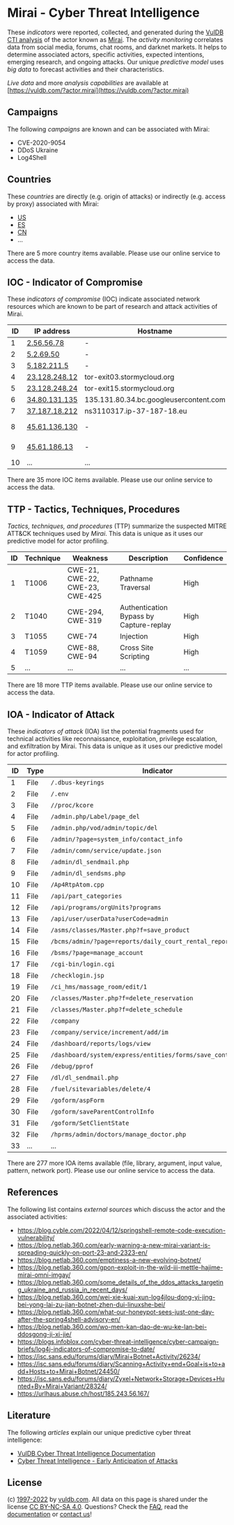 # Mirai - Cyber Threat Intelligence

These _indicators_ were reported, collected, and generated during the [VulDB CTI analysis](https://vuldb.com/?kb.cti) of the actor known as [Mirai](https://vuldb.com/?actor.mirai). The _activity monitoring_ correlates data from social media, forums, chat rooms, and darknet markets. It helps to determine associated actors, specific activities, expected intentions, emerging research, and ongoing attacks. Our unique _predictive model_ uses _big data_ to forecast activities and their characteristics.

_Live data_ and more _analysis capabilities_ are available at [https://vuldb.com/?actor.mirai](https://vuldb.com/?actor.mirai)

## Campaigns

The following _campaigns_ are known and can be associated with Mirai:

* CVE-2020-9054
* DDoS Ukraine
* Log4Shell

## Countries

These _countries_ are directly (e.g. origin of attacks) or indirectly (e.g. access by proxy) associated with Mirai:

* [US](https://vuldb.com/?country.us)
* [ES](https://vuldb.com/?country.es)
* [CN](https://vuldb.com/?country.cn)
* ...

There are 5 more country items available. Please use our online service to access the data.

## IOC - Indicator of Compromise

These _indicators of compromise_ (IOC) indicate associated network resources which are known to be part of research and attack activities of Mirai.

ID | IP address | Hostname | Campaign | Confidence
-- | ---------- | -------- | -------- | ----------
1 | [2.56.56.78](https://vuldb.com/?ip.2.56.56.78) | - | - | High
2 | [5.2.69.50](https://vuldb.com/?ip.5.2.69.50) | - | - | High
3 | [5.182.211.5](https://vuldb.com/?ip.5.182.211.5) | - | - | High
4 | [23.128.248.12](https://vuldb.com/?ip.23.128.248.12) | tor-exit03.stormycloud.org | - | High
5 | [23.128.248.24](https://vuldb.com/?ip.23.128.248.24) | tor-exit15.stormycloud.org | - | High
6 | [34.80.131.135](https://vuldb.com/?ip.34.80.131.135) | 135.131.80.34.bc.googleusercontent.com | - | Medium
7 | [37.187.18.212](https://vuldb.com/?ip.37.187.18.212) | ns3110317.ip-37-187-18.eu | - | High
8 | [45.61.136.130](https://vuldb.com/?ip.45.61.136.130) | - | DDoS Ukraine | High
9 | [45.61.186.13](https://vuldb.com/?ip.45.61.186.13) | - | DDoS Ukraine | High
10 | ... | ... | ... | ...

There are 35 more IOC items available. Please use our online service to access the data.

## TTP - Tactics, Techniques, Procedures

_Tactics, techniques, and procedures_ (TTP) summarize the suspected MITRE ATT&CK techniques used by _Mirai_. This data is unique as it uses our predictive model for actor profiling.

ID | Technique | Weakness | Description | Confidence
-- | --------- | -------- | ----------- | ----------
1 | T1006 | CWE-21, CWE-22, CWE-23, CWE-425 | Pathname Traversal | High
2 | T1040 | CWE-294, CWE-319 | Authentication Bypass by Capture-replay | High
3 | T1055 | CWE-74 | Injection | High
4 | T1059 | CWE-88, CWE-94 | Cross Site Scripting | High
5 | ... | ... | ... | ...

There are 18 more TTP items available. Please use our online service to access the data.

## IOA - Indicator of Attack

These _indicators of attack_ (IOA) list the potential fragments used for technical activities like reconnaissance, exploitation, privilege escalation, and exfiltration by Mirai. This data is unique as it uses our predictive model for actor profiling.

ID | Type | Indicator | Confidence
-- | ---- | --------- | ----------
1 | File | `/.dbus-keyrings` | High
2 | File | `/.env` | Low
3 | File | `//proc/kcore` | Medium
4 | File | `/admin.php/Label/page_del` | High
5 | File | `/admin.php/vod/admin/topic/del` | High
6 | File | `/admin/?page=system_info/contact_info` | High
7 | File | `/admin/comn/service/update.json` | High
8 | File | `/admin/dl_sendmail.php` | High
9 | File | `/admin/dl_sendsms.php` | High
10 | File | `/Ap4RtpAtom.cpp` | High
11 | File | `/api/part_categories` | High
12 | File | `/api/programs/orgUnits?programs` | High
13 | File | `/api/user/userData?userCode=admin` | High
14 | File | `/asms/classes/Master.php?f=save_product` | High
15 | File | `/bcms/admin/?page=reports/daily_court_rental_report` | High
16 | File | `/bsms/?page=manage_account` | High
17 | File | `/cgi-bin/login.cgi` | High
18 | File | `/checklogin.jsp` | High
19 | File | `/ci_hms/massage_room/edit/1` | High
20 | File | `/classes/Master.php?f=delete_reservation` | High
21 | File | `/classes/Master.php?f=delete_schedule` | High
22 | File | `/company` | Medium
23 | File | `/company/service/increment/add/im` | High
24 | File | `/dashboard/reports/logs/view` | High
25 | File | `/dashboard/system/express/entities/forms/save_control/[GUID]` | High
26 | File | `/debug/pprof` | Medium
27 | File | `/dl/dl_sendmail.php` | High
28 | File | `/fuel/sitevariables/delete/4` | High
29 | File | `/goform/aspForm` | High
30 | File | `/goform/saveParentControlInfo` | High
31 | File | `/goform/SetClientState` | High
32 | File | `/hprms/admin/doctors/manage_doctor.php` | High
33 | ... | ... | ...

There are 277 more IOA items available (file, library, argument, input value, pattern, network port). Please use our online service to access the data.

## References

The following list contains _external sources_ which discuss the actor and the associated activities:

* https://blog.cyble.com/2022/04/12/springshell-remote-code-execution-vulnerability/
* https://blog.netlab.360.com/early-warning-a-new-mirai-variant-is-spreading-quickly-on-port-23-and-2323-en/
* https://blog.netlab.360.com/emptiness-a-new-evolving-botnet/
* https://blog.netlab.360.com/gpon-exploit-in-the-wild-iii-mettle-hajime-mirai-omni-imgay/
* https://blog.netlab.360.com/some_details_of_the_ddos_attacks_targeting_ukraine_and_russia_in_recent_days/
* https://blog.netlab.360.com/wei-xie-kuai-xun-log4jlou-dong-yi-jing-bei-yong-lai-zu-jian-botnet-zhen-dui-linuxshe-bei/
* https://blog.netlab.360.com/what-our-honeypot-sees-just-one-day-after-the-spring4shell-advisory-en/
* https://blog.netlab.360.com/wo-men-kan-dao-de-wu-ke-lan-bei-ddosgong-ji-xi-jie/
* https://blogs.infoblox.com/cyber-threat-intelligence/cyber-campaign-briefs/log4j-indicators-of-compromise-to-date/
* https://isc.sans.edu/forums/diary/Mirai+Botnet+Activity/26234/
* https://isc.sans.edu/forums/diary/Scanning+Activity+end+Goal+is+to+add+Hosts+to+Mirai+Botnet/24450/
* https://isc.sans.edu/forums/diary/Zyxel+Network+Storage+Devices+Hunted+By+Mirai+Variant/28324/
* https://urlhaus.abuse.ch/host/185.243.56.167/

## Literature

The following _articles_ explain our unique predictive cyber threat intelligence:

* [VulDB Cyber Threat Intelligence Documentation](https://vuldb.com/?kb.cti)
* [Cyber Threat Intelligence - Early Anticipation of Attacks](https://www.scip.ch/en/?labs.20201022)

## License

(c) [1997-2022](https://vuldb.com/?kb.changelog) by [vuldb.com](https://vuldb.com/?kb.about). All data on this page is shared under the license [CC BY-NC-SA 4.0](https://creativecommons.org/licenses/by-nc-sa/4.0/). Questions? Check the [FAQ](https://vuldb.com/?kb.faq), read the [documentation](https://vuldb.com/?kb) or [contact us](https://vuldb.com/?contact)!
